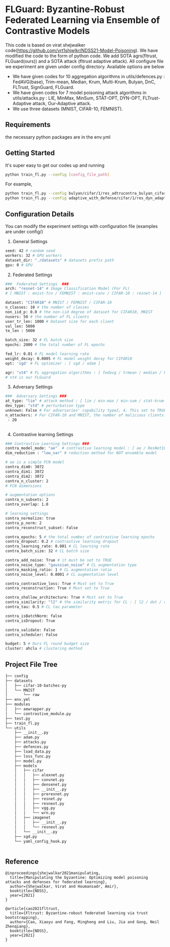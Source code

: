 # FLGuard: Byzantine-Robust Federated Learning via Ensemble of Contrastive Models



This code is based on virat shejwalker code(https://github.com/vrt1shjwlkr/NDSS21-Model-Poisoning). We have modified the code to the form of python code. We add SOTA agrs(fltrust, FLGuard(ours))  and a SOTA attack (fltrust adaptive attack). All configure file we experiment are given under config directory. Available options are below

- We have given codes for 10 aggregation algorithms in utils/defences.py : FedAVG(base), Trim-mean, Median, Krum, Multi-Krum, Bulyan, DnC, FLTrust, SignGuard, FLGuard.
- We have given codes for 7 model poisoning attack algorithms in utils/attacks.py : LIE, MinMax, MinSum, STAT-OPT, DYN-OPT, FLTrust-Adaptive attack, Our-Adaptive attack.
- We use three datasets (MNIST, CIFAR-10, FEMNIST). 

## Requirements
the necessary python packages are in the env.yml 

## Getting Started 
It's super easy to get our codes up and running
```bash
python train_fl.py --config [config_file_path]

```

For example, 
```bash
python train_fl.py --config bulyan/cifar/1/res_adtrucontra_bulyan_cifar  # prefix path : config/
python train_fl.py --config adaptive_with_defense/cifar/1/res_dyn_adapt_trmean_cifar_ahc  # prefix path : config/
```

## Configuration Details

You can modify the experiment settings with configuration file (examples are under config/)

1. General Settings 
```bash
seed: 42 # random seed
workers: 32 # GPU workers
dataset_dir: "./datasets" # datasets prefix path 
gpu: 0 # GPU
```

2. Federated Settings 
```bash
###  Federated Settings  ###
arch: "resnet-14" # Image Classification Model (For FL)
# [ MNIST : mnist-fcn / FEMNIST : mnist-conv / CIFAR-10 : resnet-14 ]

dataset: "CIFAR10" # MNIST / FEMNIST / CIFAR-10
n_classes: 10 # the number of classes
non_iid_p: 0.0 # the non-iid degree of dataset for CIFAR10, MNIST
nusers: 50 # the number of FL clients
user_tr_len: 1000 # Dataset size for each client
val_len: 5000
te_len : 5000

batch_size: 32 # FL batch size
epochs: 2000 # the total number of FL epochs

fed_lr: 0.01 # FL model learning rate
weight_decay: 0.0005 # FL model weight decay for CIFAR10
opt: 'sgd' # FL optimizer : [ sgd / adam ]

agr: "st4" # FL aggregation algorithms : [ fedavg / trmean / median / krum / mkrum / dnc/ fltrust / signguard/ st4 ]
# st4 is our FLGuard
```

3. Adversary Settings
```bash
###  Adversary Settings ###
at_type: "lie" # attack method : [ lie / min-max / min-sum / stat-krum / stat-trmean / stat-median /  dyn-krum / dyn-trmean / dyn-median / dyn-dnc / adtrust / labelflip]
dev_type: "std" # perturbation type
unknown: False # For adversaries' capability type2, 4, This set to TRUE.
n_attackers: # For CIFAR-10 and MNIST, the number of malicious clients. For FEMNIST, the percentage of malicious clients
 - 20
 
```
4. Contrastive learning Settings
```bash
### Contrastive Learning Settings ###
contra_model_mode: "ae"  # contrastive learning model : [ ae / ResNet18 ]
dim_reduction : "low_var" # reduction method for NOT ensemble model 

# ae is a simple FCN model
contra_dim0: 3072
contra_dim1: 3072
contra_dim2: 3072
contra_n_cluster: 2
# FCN dimensions

# augmentation options 
contra_n_subsets: 2
contra_overlap: 1.0

# learning settings
contra_normalize: true
contra_p_norm: 2
contra_reconstruct_subset: False

contra_epochs: 5 # the total number of contrastive learning epochs
contra_dropout: 0.2 # contrastive learning dropout
contra_learning_rate: 0.001 # CL learning rate
contra_batch_size: 32 # CL batch size

contra_add_noise: True # it must be set to TRUE
contra_noise_type: "gaussian_noise" # CL augmentation type
contra_masking_ratio: 1 # CL augmentation ratio
contra_noise_level: 0.0001 # CL augmentation level

contra_contrastive_loss: True # Must set to True
contra_reconstruction: True # Must set to True

contra_shallow_architecture: True # Must set to True
contra_similarity: "l2" # the similarity metric for CL : [ l2 / dot / cosine_similarity ]
contra_tau: 0.5 # CL tau parameter

contra_isBatchNorm: false 
contra_isDropout: True 

contra_validate: False    
contra_scheduler: False    

budget: 5 # Ours FL round budget size
cluster: ahclu # clustering method
```


## Project File Tree 
```bash
├── config
├── datasets
│   ├── cifar-10-batches-py
│   └── MNIST
│       └── raw
├── env.yml
├── modules
│   ├── aewrapper.py
│   └── contrastive_module.py
├── test.py
├── train_fl.py
└── utils
    ├── __init__.py
    ├── adam.py    
    ├── attacks.py
    ├── defences.py
    ├── load_data.py
    ├── loss_func.py
    ├── model.py
    ├── models
    │   ├── cifar
    │   │   ├── alexnet.py
    │   │   ├── convnet.py
    │   │   ├── densenet.py
    │   │   ├── __init__.py
    │   │   ├── preresnet.py
    │   │   ├── resnet.py
    │   │   ├── resnext.py
    │   │   ├── vgg.py
    │   │   └── wrn.py
    │   ├── imagenet
    │   │   ├── __init__.py
    │   │   └── resnext.py
    │   └── __init__.py
    ├── sgd.py
    └── yaml_config_hook.py



```


## Reference 

```
@inproceedings{shejwalkar2021manipulating,
  title={Manipulating the byzantine: Optimizing model poisoning attacks and defenses for federated learning},
  author={Shejwalkar, Virat and Houmansadr, Amir},
  booktitle={NDSS},
  year={2021}
}

@article{cao2021fltrust,
  title={Fltrust: Byzantine-robust federated learning via trust bootstrapping},
  author={Cao, Xiaoyu and Fang, Minghong and Liu, Jia and Gong, Neil Zhenqiang},
  booktitle={NDSS},
  year={2021}
}
```










